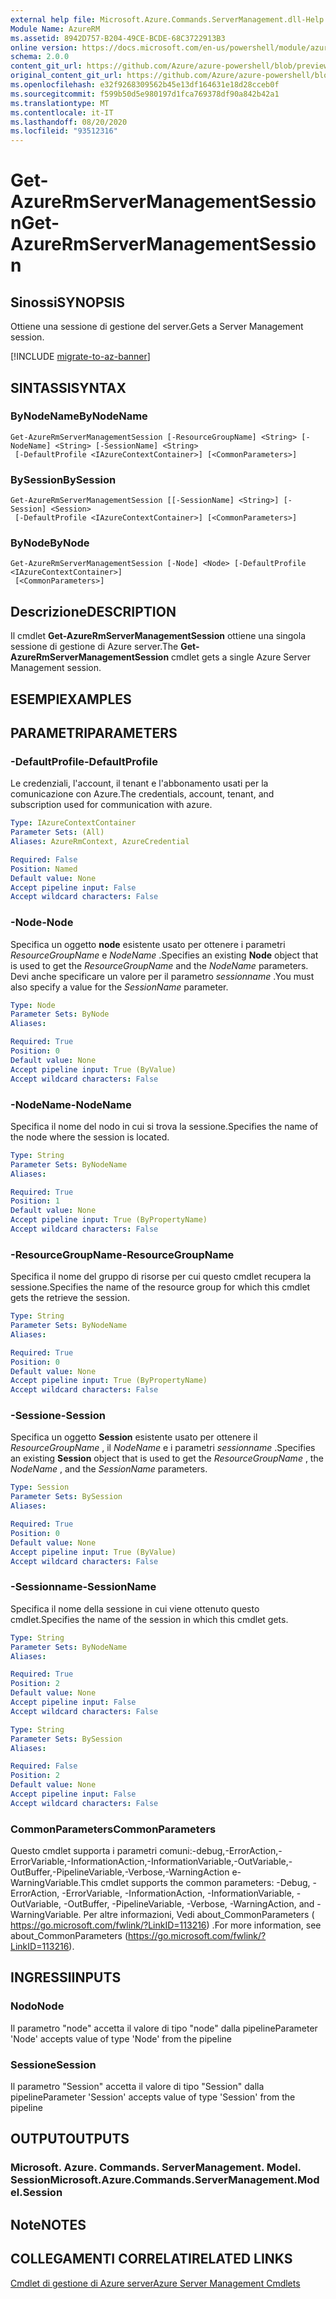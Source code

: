 ```yaml
---
external help file: Microsoft.Azure.Commands.ServerManagement.dll-Help.xml
Module Name: AzureRM
ms.assetid: 8942D757-B204-49CE-BCDE-68C3722913B3
online version: https://docs.microsoft.com/en-us/powershell/module/azurerm.servermanagement/get-azurermservermanagementsession
schema: 2.0.0
content_git_url: https://github.com/Azure/azure-powershell/blob/preview/src/ResourceManager/ServerManagement/Commands.ServerManagement/help/Get-AzureRmServerManagementSession.md
original_content_git_url: https://github.com/Azure/azure-powershell/blob/preview/src/ResourceManager/ServerManagement/Commands.ServerManagement/help/Get-AzureRmServerManagementSession.md
ms.openlocfilehash: e32f9268309562b45e13df164631e18d28cceb0f
ms.sourcegitcommit: f599b50d5e980197d1fca769378df90a842b42a1
ms.translationtype: MT
ms.contentlocale: it-IT
ms.lasthandoff: 08/20/2020
ms.locfileid: "93512316"
---
```

# <span data-ttu-id="ef282-101">Get-AzureRmServerManagementSession</span><span class="sxs-lookup"><span data-stu-id="ef282-101">Get-AzureRmServerManagementSession</span></span>

## <span data-ttu-id="ef282-102">Sinossi</span><span class="sxs-lookup"><span data-stu-id="ef282-102">SYNOPSIS</span></span>
<span data-ttu-id="ef282-103">Ottiene una sessione di gestione del server.</span><span class="sxs-lookup"><span data-stu-id="ef282-103">Gets a Server Management session.</span></span>

[!INCLUDE [migrate-to-az-banner](../../includes/migrate-to-az-banner.md)]

## <span data-ttu-id="ef282-104">SINTASSI</span><span class="sxs-lookup"><span data-stu-id="ef282-104">SYNTAX</span></span>

### <span data-ttu-id="ef282-105">ByNodeName</span><span class="sxs-lookup"><span data-stu-id="ef282-105">ByNodeName</span></span>
```
Get-AzureRmServerManagementSession [-ResourceGroupName] <String> [-NodeName] <String> [-SessionName] <String>
 [-DefaultProfile <IAzureContextContainer>] [<CommonParameters>]
```

### <span data-ttu-id="ef282-106">BySession</span><span class="sxs-lookup"><span data-stu-id="ef282-106">BySession</span></span>
```
Get-AzureRmServerManagementSession [[-SessionName] <String>] [-Session] <Session>
 [-DefaultProfile <IAzureContextContainer>] [<CommonParameters>]
```

### <span data-ttu-id="ef282-107">ByNode</span><span class="sxs-lookup"><span data-stu-id="ef282-107">ByNode</span></span>
```
Get-AzureRmServerManagementSession [-Node] <Node> [-DefaultProfile <IAzureContextContainer>]
 [<CommonParameters>]
```

## <span data-ttu-id="ef282-108">Descrizione</span><span class="sxs-lookup"><span data-stu-id="ef282-108">DESCRIPTION</span></span>
<span data-ttu-id="ef282-109">Il cmdlet **Get-AzureRmServerManagementSession** ottiene una singola sessione di gestione di Azure server.</span><span class="sxs-lookup"><span data-stu-id="ef282-109">The **Get-AzureRmServerManagementSession** cmdlet gets a single Azure Server Management session.</span></span>

## <span data-ttu-id="ef282-110">ESEMPI</span><span class="sxs-lookup"><span data-stu-id="ef282-110">EXAMPLES</span></span>

## <span data-ttu-id="ef282-111">PARAMETRI</span><span class="sxs-lookup"><span data-stu-id="ef282-111">PARAMETERS</span></span>

### <span data-ttu-id="ef282-112">-DefaultProfile</span><span class="sxs-lookup"><span data-stu-id="ef282-112">-DefaultProfile</span></span>
<span data-ttu-id="ef282-113">Le credenziali, l'account, il tenant e l'abbonamento usati per la comunicazione con Azure.</span><span class="sxs-lookup"><span data-stu-id="ef282-113">The credentials, account, tenant, and subscription used for communication with azure.</span></span>

```yaml
Type: IAzureContextContainer
Parameter Sets: (All)
Aliases: AzureRmContext, AzureCredential

Required: False
Position: Named
Default value: None
Accept pipeline input: False
Accept wildcard characters: False
```

### <span data-ttu-id="ef282-114">-Node</span><span class="sxs-lookup"><span data-stu-id="ef282-114">-Node</span></span>
<span data-ttu-id="ef282-115">Specifica un oggetto **node** esistente usato per ottenere i parametri *ResourceGroupName* e *NodeName* .</span><span class="sxs-lookup"><span data-stu-id="ef282-115">Specifies an existing **Node** object that is used to get the *ResourceGroupName* and the *NodeName* parameters.</span></span>
<span data-ttu-id="ef282-116">Devi anche specificare un valore per il parametro *sessionname* .</span><span class="sxs-lookup"><span data-stu-id="ef282-116">You must also specify a value for the *SessionName* parameter.</span></span>

```yaml
Type: Node
Parameter Sets: ByNode
Aliases: 

Required: True
Position: 0
Default value: None
Accept pipeline input: True (ByValue)
Accept wildcard characters: False
```

### <span data-ttu-id="ef282-117">-NodeName</span><span class="sxs-lookup"><span data-stu-id="ef282-117">-NodeName</span></span>
<span data-ttu-id="ef282-118">Specifica il nome del nodo in cui si trova la sessione.</span><span class="sxs-lookup"><span data-stu-id="ef282-118">Specifies the name of the node where the session is located.</span></span>

```yaml
Type: String
Parameter Sets: ByNodeName
Aliases: 

Required: True
Position: 1
Default value: None
Accept pipeline input: True (ByPropertyName)
Accept wildcard characters: False
```

### <span data-ttu-id="ef282-119">-ResourceGroupName</span><span class="sxs-lookup"><span data-stu-id="ef282-119">-ResourceGroupName</span></span>
<span data-ttu-id="ef282-120">Specifica il nome del gruppo di risorse per cui questo cmdlet recupera la sessione.</span><span class="sxs-lookup"><span data-stu-id="ef282-120">Specifies the name of the resource group for which this cmdlet gets the retrieve the session.</span></span>

```yaml
Type: String
Parameter Sets: ByNodeName
Aliases: 

Required: True
Position: 0
Default value: None
Accept pipeline input: True (ByPropertyName)
Accept wildcard characters: False
```

### <span data-ttu-id="ef282-121">-Sessione</span><span class="sxs-lookup"><span data-stu-id="ef282-121">-Session</span></span>
<span data-ttu-id="ef282-122">Specifica un oggetto **Session** esistente usato per ottenere il *ResourceGroupName* , il *NodeName* e i parametri *sessionname* .</span><span class="sxs-lookup"><span data-stu-id="ef282-122">Specifies an existing **Session** object that is used to get the *ResourceGroupName* , the *NodeName* , and the *SessionName* parameters.</span></span>

```yaml
Type: Session
Parameter Sets: BySession
Aliases: 

Required: True
Position: 0
Default value: None
Accept pipeline input: True (ByValue)
Accept wildcard characters: False
```

### <span data-ttu-id="ef282-123">-Sessionname</span><span class="sxs-lookup"><span data-stu-id="ef282-123">-SessionName</span></span>
<span data-ttu-id="ef282-124">Specifica il nome della sessione in cui viene ottenuto questo cmdlet.</span><span class="sxs-lookup"><span data-stu-id="ef282-124">Specifies the name of the session in which this cmdlet gets.</span></span>

```yaml
Type: String
Parameter Sets: ByNodeName
Aliases: 

Required: True
Position: 2
Default value: None
Accept pipeline input: False
Accept wildcard characters: False
```

```yaml
Type: String
Parameter Sets: BySession
Aliases: 

Required: False
Position: 2
Default value: None
Accept pipeline input: False
Accept wildcard characters: False
```

### <span data-ttu-id="ef282-125">CommonParameters</span><span class="sxs-lookup"><span data-stu-id="ef282-125">CommonParameters</span></span>
<span data-ttu-id="ef282-126">Questo cmdlet supporta i parametri comuni:-debug,-ErrorAction,-ErrorVariable,-InformationAction,-InformationVariable,-OutVariable,-OutBuffer,-PipelineVariable,-Verbose,-WarningAction e-WarningVariable.</span><span class="sxs-lookup"><span data-stu-id="ef282-126">This cmdlet supports the common parameters: -Debug, -ErrorAction, -ErrorVariable, -InformationAction, -InformationVariable, -OutVariable, -OutBuffer, -PipelineVariable, -Verbose, -WarningAction, and -WarningVariable.</span></span> <span data-ttu-id="ef282-127">Per altre informazioni, Vedi about_CommonParameters ( https://go.microsoft.com/fwlink/?LinkID=113216) .</span><span class="sxs-lookup"><span data-stu-id="ef282-127">For more information, see about_CommonParameters (https://go.microsoft.com/fwlink/?LinkID=113216).</span></span>

## <span data-ttu-id="ef282-128">INGRESSI</span><span class="sxs-lookup"><span data-stu-id="ef282-128">INPUTS</span></span>

### <span data-ttu-id="ef282-129">Nodo</span><span class="sxs-lookup"><span data-stu-id="ef282-129">Node</span></span>
<span data-ttu-id="ef282-130">Il parametro "node" accetta il valore di tipo "node" dalla pipeline</span><span class="sxs-lookup"><span data-stu-id="ef282-130">Parameter 'Node' accepts value of type 'Node' from the pipeline</span></span>

### <span data-ttu-id="ef282-131">Sessione</span><span class="sxs-lookup"><span data-stu-id="ef282-131">Session</span></span>
<span data-ttu-id="ef282-132">Il parametro "Session" accetta il valore di tipo "Session" dalla pipeline</span><span class="sxs-lookup"><span data-stu-id="ef282-132">Parameter 'Session' accepts value of type 'Session' from the pipeline</span></span>

## <span data-ttu-id="ef282-133">OUTPUT</span><span class="sxs-lookup"><span data-stu-id="ef282-133">OUTPUTS</span></span>

### <span data-ttu-id="ef282-134">Microsoft. Azure. Commands. ServerManagement. Model. Session</span><span class="sxs-lookup"><span data-stu-id="ef282-134">Microsoft.Azure.Commands.ServerManagement.Model.Session</span></span>

## <span data-ttu-id="ef282-135">Note</span><span class="sxs-lookup"><span data-stu-id="ef282-135">NOTES</span></span>

## <span data-ttu-id="ef282-136">COLLEGAMENTI CORRELATI</span><span class="sxs-lookup"><span data-stu-id="ef282-136">RELATED LINKS</span></span>

[<span data-ttu-id="ef282-137">Cmdlet di gestione di Azure server</span><span class="sxs-lookup"><span data-stu-id="ef282-137">Azure Server Management Cmdlets</span></span>](./AzureRM.ServerManagement.md)


